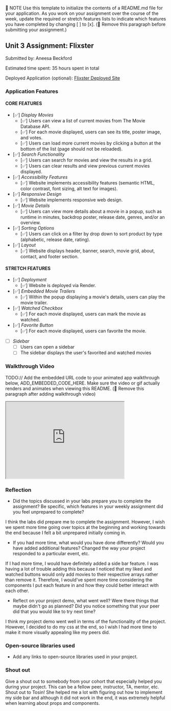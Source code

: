 📝 NOTE Use this template to initialize the contents of a README.md file for your application. As you work on your assignment over the course of the week, update the required or stretch features lists to indicate which features you have completed by changing [ ] to [x]. (🚫 Remove this paragraph before submitting your assignment.)

## Unit 3 Assignment: Flixster

Submitted by: Aneesa Beckford

Estimated time spent: 35 hours spent in total

Deployed Application (optional): [Flixster Deployed Site]((https://flixster-starter-ptkv.onrender.com))

### Application Features

#### CORE FEATURES


- [✅] *Display Movies*
  - [✅] Users can view a list of current movies from The Movie Database API.
  - [✅] For each movie displayed, users can see its title, poster image, and votes.
  - [✅] Users can load more current movies by clicking a button at the bottom of the list (page should not be reloaded).
- [✅] *Search Functionality*
  - [✅] Users can search for movies and view the results in a grid.
  - [✅] Users can clear results and view previous current movies displayed.
- [✅] *Accessibility Features*
  - [✅] Website implements accessibility features (semantic HTML, color contrast, font sizing, alt text for images).
- [✅] *Responsive Design*
  - [✅] Website implements responsive web design.
- [✅] *Movie Details*
  - [✅] Users can view more details about a movie in a popup, such as runtime in minutes, backdrop poster, release date, genres, and/or an overview.
- [✅] *Sorting Options*
  - [✅] Users can click on a filter by drop down to sort product by type (alphabetic, release date, rating).
- [✅] *Layout*
  - [✅] Website displays header, banner, search, movie grid, about, contact, and footer section.

#### STRETCH FEATURES

- [✅] *Deployment*
  - [✅] Website is deployed via Render.
- [✅] *Embedded Movie Trailers*
  - [✅] Within the popup displaying a movie's details, users can play the movie trailer.
- [✅] *Watched Checkbox*
  - [✅] For each movie displayed, users can mark the movie as watched.
- [✅] *Favorite Button*
  - [✅] For each movie displayed, users can favorite the movie.
- [ ] *Sidebar*
  - [ ] Users can open a sidebar
  - [ ] The sidebar displays the user's favorited and watched movies

### Walkthrough Video

TODO:// Add the embedded URL code to your animated app walkthrough below, ADD_EMBEDDED_CODE_HERE. Make sure the video or gif actually renders and animates when viewing this README. (🚫 Remove this paragraph after adding walkthrough video)

<iframe width="370" height="240" src=https://app.screencast.com/cz1CcVNMnfOhd?tab=Details&conversation=WbdwFHkxWVnkHOXabPQc3R></iframe>

### Reflection

* Did the topics discussed in your labs prepare you to complete the assignment? Be specific, which features in your weekly assignment did you feel unprepared to complete?

I think the labs did prepare me to complete the assignment. However, I wish we spent more time going over topics at the beginning and working towards the end because I felt a bit unprepared initially coming in.

* If you had more time, what would you have done differently? Would you have added additional features? Changed the way your project responded to a particular event, etc.
  
If I had more time, I would have definitely added a side bar feature. I was having a lot of trouble adding this because I noticed that my liked and watched buttons would only add movies to their respective arrays rather than remove it. Therefore, I would've spent more time considering the components I put each feature in and how they could better interact with each other.

* Reflect on your project demo, what went well? Were there things that maybe didn't go as planned? Did you notice something that your peer did that you would like to try next time?

I think my project demo went well in terms of the functionality of the project. However, I decided to do my css at the end, so I wish I had more time to make it more visually appealing like my peers did.

### Open-source libraries used

- Add any links to open-source libraries used in your project.

### Shout out

Give a shout out to somebody from your cohort that especially helped you during your project. This can be a fellow peer, instructor, TA, mentor, etc.
Shout out to Tosin! She helped me a lot with figuring out how to implement my side bar and although it did not work in the end, it was extremely helpful when learning about props and components.
